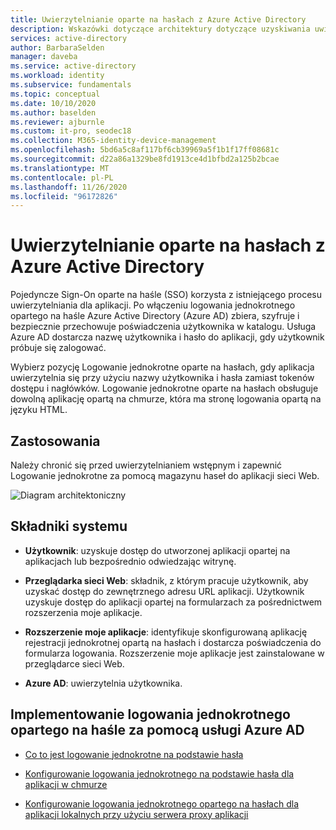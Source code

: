 ```yaml
---
title: Uwierzytelnianie oparte na hasłach z Azure Active Directory
description: Wskazówki dotyczące architektury dotyczące uzyskiwania uwierzytelniania opartego na hasłach z Azure Active Directory.
services: active-directory
author: BarbaraSelden
manager: daveba
ms.service: active-directory
ms.workload: identity
ms.subservice: fundamentals
ms.topic: conceptual
ms.date: 10/10/2020
ms.author: baselden
ms.reviewer: ajburnle
ms.custom: it-pro, seodec18
ms.collection: M365-identity-device-management
ms.openlocfilehash: 5bd6a5c8af117bf6cb39969a5f1b1f17ff08681c
ms.sourcegitcommit: d22a86a1329be8fd1913ce4d1bfbd2a125b2bcae
ms.translationtype: MT
ms.contentlocale: pl-PL
ms.lasthandoff: 11/26/2020
ms.locfileid: "96172826"
---
```

# <a name="password-based-authentication-with-azure-active-directory"></a>Uwierzytelnianie oparte na hasłach z Azure Active Directory

Pojedyncze Sign-On oparte na haśle (SSO) korzysta z istniejącego procesu uwierzytelniania dla aplikacji. Po włączeniu logowania jednokrotnego opartego na haśle Azure Active Directory (Azure AD) zbiera, szyfruje i bezpiecznie przechowuje poświadczenia użytkownika w katalogu. Usługa Azure AD dostarcza nazwę użytkownika i hasło do aplikacji, gdy użytkownik próbuje się zalogować.

Wybierz pozycję Logowanie jednokrotne oparte na hasłach, gdy aplikacja uwierzytelnia się przy użyciu nazwy użytkownika i hasła zamiast tokenów dostępu i nagłówków. Logowanie jednokrotne oparte na hasłach obsługuje dowolną aplikację opartą na chmurze, która ma stronę logowania opartą na języku HTML. 

## <a name="use-when"></a>Zastosowania

Należy chronić się przed uwierzytelnianiem wstępnym i zapewnić Logowanie jednokrotne za pomocą magazynu haseł do aplikacji sieci Web.

![Diagram architektoniczny](./media/authentication-patterns/password-based-sso-auth.png)


## <a name="components-of-system"></a>Składniki systemu

* **Użytkownik**: uzyskuje dostęp do utworzonej aplikacji opartej na aplikacjach lub bezpośrednio odwiedzając witrynę. 

* **Przeglądarka sieci Web**: składnik, z którym pracuje użytkownik, aby uzyskać dostęp do zewnętrznego adresu URL aplikacji. Użytkownik uzyskuje dostęp do aplikacji opartej na formularzach za pośrednictwem rozszerzenia moje aplikacje. 

* **Rozszerzenie moje aplikacje**: identyfikuje skonfigurowaną aplikację rejestracji jednokrotnej opartą na hasłach i dostarcza poświadczenia do formularza logowania. Rozszerzenie moje aplikacje jest zainstalowane w przeglądarce sieci Web. 

* **Azure AD**: uwierzytelnia użytkownika.

## <a name="implement-password-based-sso-with-azure-ad"></a>Implementowanie logowania jednokrotnego opartego na haśle za pomocą usługi Azure AD

* [Co to jest logowanie jednokrotne na podstawie hasła](../manage-apps/what-is-single-sign-on.md) 

* [Konfigurowanie logowania jednokrotnego na podstawie hasła dla aplikacji w chmurze ](../manage-apps/configure-password-single-sign-on-non-gallery-applications.md)

* [Konfigurowanie logowania jednokrotnego opartego na hasłach dla aplikacji lokalnych przy użyciu serwera proxy aplikacji](../manage-apps/application-proxy-configure-single-sign-on-password-vaulting.md)

